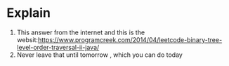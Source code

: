 # Explain

1. This answer from the internet and this is the
   websit:https://www.programcreek.com/2014/04/leetcode-binary-tree-level-order-traversal-ii-java/
2. Never leave that until tomorrow , which you can do today 